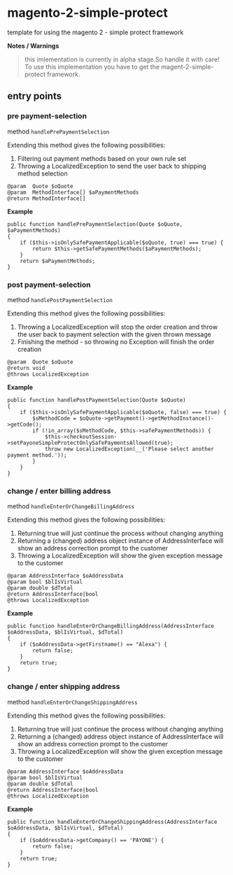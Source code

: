 # magento-2-simple-protect
template for using the magento 2 - simple protect framework

**Notes / Warnings**
> this imlementation is currently in alpha stage.So handle it with care!
> To use this implementation you have to get the magent-2-simple-protect framework.

## entry points

### pre payment-selection

method `handlePrePaymentSelection`

Extending this method gives the following possibilities:
1. Filtering out payment methods based on your own rule set
2. Throwing a LocalizedException to send the user back to shipping method selection
```
@param  Quote $oQuote
@param  MethodInterface[] $aPaymentMethods
@return MethodInterface[]
```
**Example**
```
public function handlePrePaymentSelection(Quote $oQuote, $aPaymentMethods)
{
    if ($this->isOnlySafePaymentApplicable($oQuote, true) === true) {
        return $this->getSafePaymentMethods($aPaymentMethods);
    }
    return $aPaymentMethods;
}
```

### post payment-selection

method `handlePostPaymentSelection`

Extending this method gives the following possibilities:
1. Throwing a LocalizedException will stop the order creation and throw the user back to payment selection with the given thrown message
2. Finishing the method - so throwing no Exception will finish the order creation

```
@param  Quote $oQuote
@return void
@throws LocalizedException
```

**Example**
```
public function handlePostPaymentSelection(Quote $oQuote)
{
    if ($this->isOnlySafePaymentApplicable($oQuote, false) === true) {
        $sMethodCode = $oQuote->getPayment()->getMethodInstance()->getCode();
        if (!in_array($sMethodCode, $this->safePaymentMethods)) {
            $this->checkoutSession->setPayoneSimpleProtectOnlySafePaymentsAllowed(true);
            throw new LocalizedException(__('Please select another payment method.'));
        }
    }
}
```

### change / enter billing address

method `handleEnterOrChangeBillingAddress`

Extending this method gives the following possibilities:
1. Returning true will just continue the process without changing anything
2. Returning a (changed) address object instance of AddressInterface will show an address correction prompt to the customer
3. Throwing a LocalizedException will show the given exception message to the customer
```
@param AddressInterface $oAddressData
@param bool $blIsVirtual
@param double $dTotal
@return AddressInterface|bool
@throws LocalizedException
```

**Example**
```    
public function handleEnterOrChangeBillingAddress(AddressInterface $oAddressData, $blIsVirtual, $dTotal)
{
    if ($oAddressData->getFirstname() == "Alexa") {
        return false;
    }
    return true;
}
```

### change / enter shipping address

method `handleEnterOrChangeShippingAddress`

Extending this method gives the following possibilities:
1. Returning true will just continue the process without changing anything
2. Returning a (changed) address object instance of AddressInterface will show an address correction prompt to the customer
3. Throwing a LocalizedException will show the given exception message to the customer

```
@param AddressInterface $oAddressData
@param bool $blIsVirtual
@param double $dTotal
@return AddressInterface|bool
@throws LocalizedException
```

**Example**
```
public function handleEnterOrChangeShippingAddress(AddressInterface $oAddressData, $blIsVirtual, $dTotal)
{
    if ($oAddressData->getCompany() == 'PAYONE') {
        return false;
    }
    return true;
}
```
